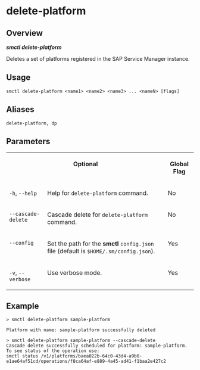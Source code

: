<!-- loiobe41510922d546d7a30cc1ddafefe0c2 -->

# delete-platform



<a name="loiobe41510922d546d7a30cc1ddafefe0c2__section_xcr_2nt_pkb"/>

## Overview



***smctl delete-platform*** 

Deletes a set of platforms registered in the SAP Service Manager instance.



<a name="loiobe41510922d546d7a30cc1ddafefe0c2__section_fp5_f4t_pkb"/>

## Usage

`smctl delete-platform <name1> <name2> <name3> ... <nameN> [flags]`



<a name="loiobe41510922d546d7a30cc1ddafefe0c2__section_ppz_kpt_pkb"/>

## Aliases

`delete-platform, dp`



<a name="loiobe41510922d546d7a30cc1ddafefe0c2__section_hdy_lpt_pkb"/>

## Parameters


<table>
<tr>
<th valign="top" colspan="2">

Optional



</th>
<th valign="top">

Global Flag



</th>
</tr>
<tr>
<td valign="top">

`-h`, `--help`



</td>
<td valign="top">

Help for `delete-platform` command.



</td>
<td valign="top">

No



</td>
</tr>
<tr>
<td valign="top">

`--cascade-delete`



</td>
<td valign="top">

Cascade delete for `delete-platform` command.



</td>
<td valign="top">

No



</td>
</tr>
<tr>
<td valign="top">

`--config`



</td>
<td valign="top">

Set the path for the **smctl** `config.json` file \(default is `$HOME/.sm/config.json`\).



</td>
<td valign="top">

Yes



</td>
</tr>
<tr>
<td valign="top">

`-v`, `--verbose`



</td>
<td valign="top">

Use verbose mode.



</td>
<td valign="top">

Yes



</td>
</tr>
</table>



<a name="loiobe41510922d546d7a30cc1ddafefe0c2__section_wv2_4pt_pkb"/>

## Example

```
> smctl delete-platform sample-platform

Platform with name: sample-platform successfully deleted
```

```
> smctl delete-platform sample-platform --cascade-delete
Cascade delete successfully scheduled for platform: sample-platform. To see status of the operation use:
smctl status /v1/platforms/baea022b-64c0-43d4-a9b0-e1ae64af51cd/operations/f8ca64af-e889-4a45-ad41-f1baa2e427c2
```

